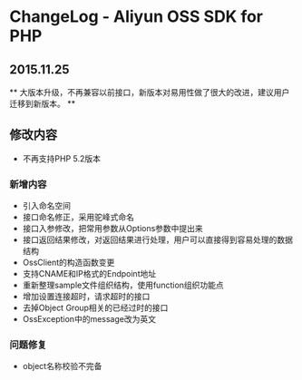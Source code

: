 # ChangeLog - Aliyun OSS SDK for PHP

## 2015.11.25

** 大版本升级，不再兼容以前接口，新版本对易用性做了很大的改进，建议用户迁移到新版本。 **

## 修改内容

* 不再支持PHP 5.2版本

### 新增内容

* 引入命名空间
* 接口命名修正，采用驼峰式命名
* 接口入参修改，把常用参数从Options参数中提出来
* 接口返回结果修改，对返回结果进行处理，用户可以直接得到容易处理的数据结构　
* OssClient的构造函数变更
* 支持CNAME和IP格式的Endpoint地址
* 重新整理sample文件组织结构，使用function组织功能点
* 增加设置连接超时，请求超时的接口
* 去掉Object Group相关的已经过时的接口
* OssException中的message改为英文

### 问题修复

* object名称校验不完备